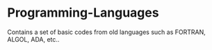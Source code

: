 # Programming-Languages
Contains a set of basic codes from old languages such as FORTRAN, ALGOL, ADA, etc..
